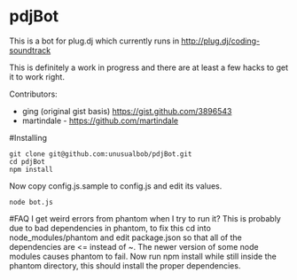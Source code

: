 pdjBot
======
This is a bot for plug.dj which currently runs in http://plug.dj/coding-soundtrack

This is definitely a work in progress and there are at least a few hacks to get it to work right.

Contributors:
* ging (original gist basis) https://gist.github.com/3896543
* martindale - https://github.com/martindale

#Installing

    git clone git@github.com:unusualbob/pdjBot.git
    cd pdjBot
    npm install

Now copy config.js.sample to config.js and edit its values.

    node bot.js

#FAQ
    I get weird errors from phantom when I try to run it?
This is probably due to bad dependencies in phantom, to fix this cd into node_modules/phantom and edit package.json so that all of the dependencies are <= instead of ~. The newer version of some node modules causes phantom to fail. Now run npm install while still inside the phantom directory, this should install the proper dependencies.
